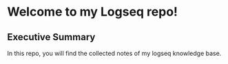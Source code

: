 # Welcome to my Logseq repo!

## Executive Summary

In this repo, you will find the collected notes of my logseq knowledge base.
